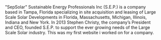 "SepSolar" 
Sustainable Energy Professionals Inc (S.E.P.) is a company based in Tampa, Florida specializing in site acquisition and leasing of Large Scale Solar Developments in Florida, Massachusetts, Michigan, Illinois, Indiana and New York. In 2013 Stephen Christy, the company’s President and CEO, founded S.E.P. to support the ever growing needs of the Large Scale Solar industry. This was my first website i worked on for a company.
